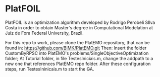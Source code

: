 # PlatFOIL
PlatFOIL is an optimization algorithm developed by Rodrigo Perobeli SIlva Costa in order to obtain Master's degree in Computational Modelation at Juiz de Fora Federal University, Brazil.

For this repo to work, please clone the PlatEMO repository, that can be found in: https://github.com/BIMK/PlatEMO.git
Then:
Insert the folder CustomByRPSC into PlatEMO's problems/SingleObjectiveOptimization folder;
At Tutorial folder, in file TestesIniciais.m, change the addpath to a new one that references PlatEMO repo folder.
After these configuration steps, run TestesIninicais.m to start the GA.
